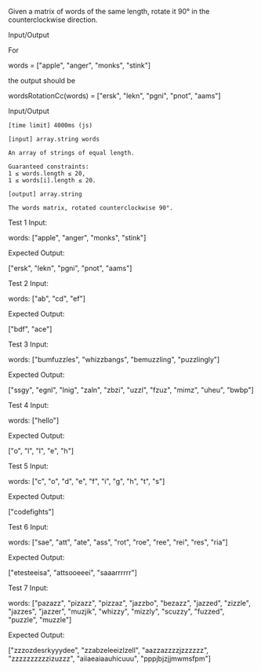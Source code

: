 ﻿Given a matrix of words of the same length, rotate it 90° in the counterclockwise direction.

Input/Output

For

words = ["apple", 
         "anger", 
         "monks", 
         "stink"]

the output should be

wordsRotationCc(words) = ["ersk", 
                          "lekn", 
                          "pgni", 
                          "pnot", 
                          "aams"]

Input/Output

    [time limit] 4000ms (js)

    [input] array.string words

    An array of strings of equal length.

    Guaranteed constraints:
    1 ≤ words.length ≤ 20,
    1 ≤ words[i].length ≤ 20.

    [output] array.string

    The words matrix, rotated counterclockwise 90°.


Test 1
Input:

words: ["apple", 
 "anger", 
 "monks", 
 "stink"]

Expected Output:

["ersk", 
 "lekn", 
 "pgni", 
 "pnot", 
 "aams"]


Test 2
Input:

words: ["ab", 
 "cd", 
 "ef"]

Expected Output:

["bdf", 
 "ace"]


Test 3
Input:

words: ["bumfuzzles", 
 "whizzbangs", 
 "bemuzzling", 
 "puzzlingly"]

Expected Output:

["ssgy", 
 "egnl", 
 "lnig", 
 "zaln", 
 "zbzi", 
 "uzzl", 
 "fzuz", 
 "mimz", 
 "uheu", 
 "bwbp"]


Test 4
Input:

words: ["hello"]

Expected Output:

["o", 
 "l", 
 "l", 
 "e", 
 "h"]


Test 5
Input:

words: ["c", 
 "o", 
 "d", 
 "e", 
 "f", 
 "i", 
 "g", 
 "h", 
 "t", 
 "s"]

Expected Output:

["codefights"]


Test 6
Input:

words: ["sae", 
 "att", 
 "ate", 
 "ass", 
 "rot", 
 "roe", 
 "ree", 
 "rei", 
 "res", 
 "ria"]

Expected Output:

["etesteeisa", 
 "attsooeeei", 
 "saaarrrrrr"]


Test 7
Input:

words: ["pazazz", 
 "pizazz", 
 "pizzaz", 
 "jazzbo", 
 "bezazz", 
 "jazzed", 
 "zizzle", 
 "jazzes", 
 "jazzer", 
 "muzjik", 
 "whizzy", 
 "mizzly", 
 "scuzzy", 
 "fuzzed", 
 "puzzle", 
 "muzzle"]

Expected Output:

["zzzozdesrkyyydee", 
 "zzabzeleeizlzell", 
 "aazzazzzzjzzzzzz", 
 "zzzzzzzzzzizuzzz", 
 "aiiaeaiaauhicuuu", 
 "pppjbjzjjmwmsfpm"]
